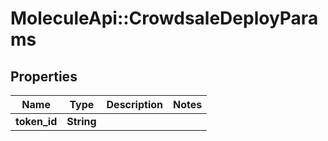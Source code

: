 # MoleculeApi::CrowdsaleDeployParams

## Properties
Name | Type | Description | Notes
------------ | ------------- | ------------- | -------------
**token_id** | **String** |  | 


